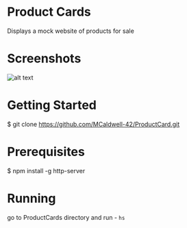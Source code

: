 # Product Cards
Displays a mock website of products for sale

# Screenshots

![alt text]()

# Getting Started

$ git clone https://github.com/MCaldwell-42/ProductCard.git

# Prerequisites
$ npm install -g http-server

# Running
 go to ProductCards directory
 and run - 
 ``
 hs
 ``